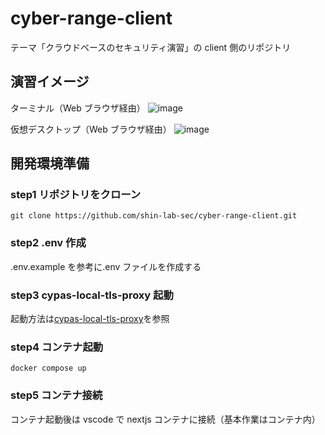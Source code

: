 # cyber-range-client

テーマ「クラウドベースのセキュリティ演習」の client 側のリポジトリ

## 演習イメージ

ターミナル（Web ブラウザ経由）
![image](https://user-images.githubusercontent.com/65057976/204196908-12f6f64c-2437-4800-8402-5401f89523e3.png)

仮想デスクトップ（Web ブラウザ経由）
![image](https://user-images.githubusercontent.com/65057976/204194235-e33f904f-e498-4c1f-bb17-7cef8a78fa81.png)

## 開発環境準備

### step1 リポジトリをクローン

```
git clone https://github.com/shin-lab-sec/cyber-range-client.git
```

### step2 .env 作成

.env.example を参考に.env ファイルを作成する

### step3 cypas-local-tls-proxy 起動

起動方法は[cypas-local-tls-proxy](https://github.com/shin-lab-sec/cypas-local-tls-proxy)を参照

### step4 コンテナ起動

```
docker compose up
```

### step5 コンテナ接続

コンテナ起動後は vscode で nextjs コンテナに接続（基本作業はコンテナ内）

